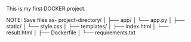 This is my first DOCKER project.

NOTE: Save files as-
project-directory/
│
├── app/
│   └── app.py
│
├── static/
│   └── style.css
│
├── templates/
│   ├── index.html
│   └── result.html
│
├──  Dockerfile
│
└── requirements.txt
